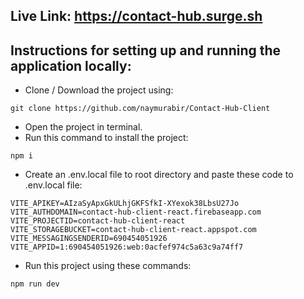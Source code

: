 ## Live Link: https://contact-hub.surge.sh

## Instructions for setting up and running the application locally:

- Clone / Download the project using:
```terminal
git clone https://github.com/naymurabir/Contact-Hub-Client 
```
- Open the project in terminal.
- Run this command to install the project:
```terminal
npm i 
``` 
- Create an .env.local file to root directory and paste these code to .env.local file: 
```terminal
VITE_APIKEY=AIzaSyApxGkULhjGKFSfkI-XYexok38LbsU27Jo
VITE_AUTHDOMAIN=contact-hub-client-react.firebaseapp.com
VITE_PROJECTID=contact-hub-client-react
VITE_STORAGEBUCKET=contact-hub-client-react.appspot.com
VITE_MESSAGINGSENDERID=690454051926
VITE_APPID=1:690454051926:web:0acfef974c5a63c9a74ff7
```

- Run this project using these commands: 
```terminal
npm run dev
```



